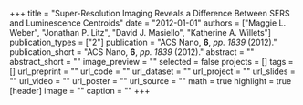 +++
title = "Super-Resolution Imaging Reveals a Difference Between SERS and Luminescence Centroids"
date = "2012-01-01"
authors = ["Maggie L. Weber", "Jonathan P. Litz", "David J. Masiello", "Katherine A. Willets"]
publication_types = ["2"]
publication = "ACS Nano, **6**, _pp. 1839_ (2012)."
publication_short = "ACS Nano, **6**, _pp. 1839_ (2012)."
abstract = ""
abstract_short = ""
image_preview = ""
selected = false
projects = []
tags = []
url_preprint = ""
url_code = ""
url_dataset = ""
url_project = ""
url_slides = ""
url_video = ""
url_poster = ""
url_source = ""
math = true
highlight = true
[header]
image = ""
caption = ""
+++
